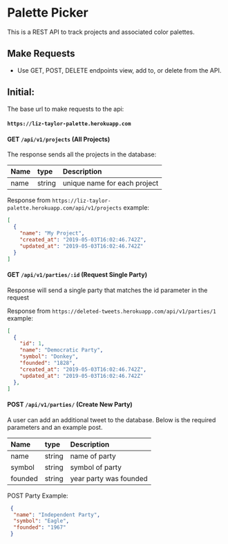 # Palette Picker
This is a REST API to track projects and associated color palettes.

## Make Requests
- Use GET, POST, DELETE endpoints view, add to, or delete from the API.

## Initial:
The base url to make requests to the api:
#### `https://liz-taylor-palette.herokuapp.com`

#### GET `/api/v1/projects` (All Projects)
The response sends all the projects in the database:

| Name         | type      | Description                             |
| :------------|:----------|:----------------------------------------|
| name         | string    | unique name for each project            |

Response from `https://liz-taylor-palette.herokuapp.com/api/v1/projects` example:
```json
[
  {
    "name": "My Project",
    "created_at": "2019-05-03T16:02:46.742Z",
    "updated_at": "2019-05-03T16:02:46.742Z"
  }
]
```

#### GET `/api/v1/parties/:id` (Request Single Party)
Response will send a single party that matches the id parameter in the request

Response from `https://deleted-tweets.herokuapp.com/api/v1/parties/1` example:
```json
[
  {
    "id": 1,
    "name": "Democratic Party",
    "symbol": "Donkey",
    "founded": "1828",
    "created_at": "2019-05-03T16:02:46.742Z",
    "updated_at": "2019-05-03T16:02:46.742Z"
  },
]
```

#### POST `/api/v1/parties/` (Create New Party)
A user can add an additional tweet to the database. Below is the required parameters and an example post.

| Name         | type      | Description                                     |
| :------------|:----------|:------------------------------------------------|
| name         | string    | name of party                                   |
| symbol       | string    | symbol of party                                 |
| founded      | string    | year party was founded                          |

POST Party Example:
```json
 {
  "name": "Independent Party", 
  "symbol": "Eagle", 
  "founded": "1967"
 }
```
